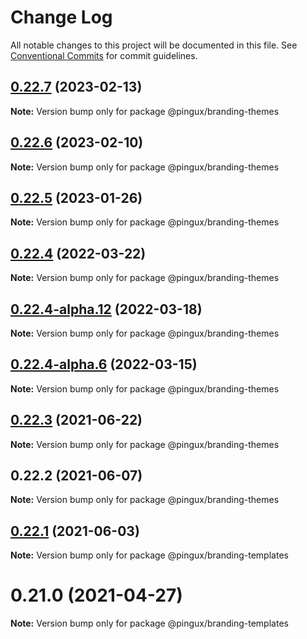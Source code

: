 # Change Log

All notable changes to this project will be documented in this file.
See [Conventional Commits](https://conventionalcommits.org) for commit guidelines.

## [0.22.7](https://gitlab.corp.pingidentity.com/ux/pingux/compare/@pingux/branding-themes@0.22.6...@pingux/branding-themes@0.22.7) (2023-02-13)

**Note:** Version bump only for package @pingux/branding-themes





## [0.22.6](https://gitlab.corp.pingidentity.com/ux/pingux/compare/@pingux/branding-themes@0.22.5...@pingux/branding-themes@0.22.6) (2023-02-10)

**Note:** Version bump only for package @pingux/branding-themes





## [0.22.5](https://gitlab.corp.pingidentity.com/ux/pingux/compare/@pingux/branding-themes@0.22.4...@pingux/branding-themes@0.22.5) (2023-01-26)

**Note:** Version bump only for package @pingux/branding-themes





## [0.22.4](https://gitlab.corp.pingidentity.com/ux/pingux/compare/@pingux/branding-themes@0.22.4-alpha.12...@pingux/branding-themes@0.22.4) (2022-03-22)

**Note:** Version bump only for package @pingux/branding-themes





## [0.22.4-alpha.12](https://gitlab.corp.pingidentity.com/ux/pingux/compare/@pingux/branding-themes@0.22.4-alpha.6...@pingux/branding-themes@0.22.4-alpha.12) (2022-03-18)

**Note:** Version bump only for package @pingux/branding-themes





## [0.22.4-alpha.6](https://gitlab.corp.pingidentity.com/ux/pingux/compare/@pingux/branding-themes@0.22.3...@pingux/branding-themes@0.22.4-alpha.6) (2022-03-15)

**Note:** Version bump only for package @pingux/branding-themes





## [0.22.3](https://gitlab.corp.pingidentity.com/ux/pingux/compare/@pingux/branding-themes@0.22.2...@pingux/branding-themes@0.22.3) (2021-06-22)

**Note:** Version bump only for package @pingux/branding-themes





## 0.22.2 (2021-06-07)

**Note:** Version bump only for package @pingux/branding-themes





## [0.22.1](https://gitlab.corp.pingidentity.com/ux/pingux/compare/@pingux/branding-templates@0.22.0...@pingux/branding-templates@0.22.1) (2021-06-03)

**Note:** Version bump only for package @pingux/branding-templates





# 0.21.0 (2021-04-27)

**Note:** Version bump only for package @pingux/branding-templates
